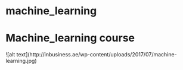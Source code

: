# machine_learning
<h1>Machine_learning course</h1>
![alt text](http://inbusiness.ae/wp-content/uploads/2017/07/machine-learning.jpg)
